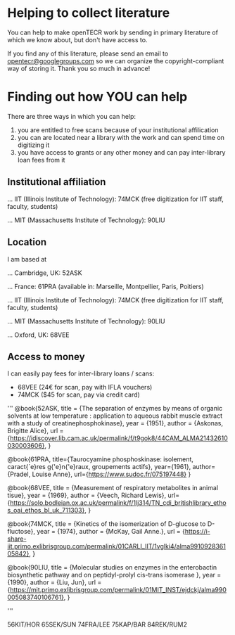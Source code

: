 # Helping to collect literature

You can help to make openTECR work by sending in primary literature of which we know about, but don't have access to.

If you find any of this literature, please send an email to opentecr@googlegroups.com so we can organize the copyright-compliant way of storing it. Thank you so much in advance!


# Finding out how YOU can help

There are three ways in which you can help:

1. you are entitled to free scans because of your institutional affilication
2. you can are located near a library with the work and can spend time on digitizing it
3. you have access to grants or any other money and can pay inter-library loan fees from it


## Institutional affiliation

... IIT (Illinois Institute of Technology): 74MCK (free digitization for IIT staff, faculty, students)

... MIT (Massachusetts Institute of Technology): 90LIU


## Location

I am based at

... Cambridge, UK: 52ASK

... France: 61PRA (available in: Marseille, Montpellier, Paris, Poitiers)

... IIT (Illinois Institute of Technology): 74MCK (free digitization for IIT staff, faculty, students)

... MIT (Massachusetts Institute of Technology): 90LIU

... Oxford, UK: 68VEE


## Access to money

I can easily pay fees for inter-library loans / scans:

* 68VEE (24€ for scan, pay with IFLA vouchers)
* 74MCK ($45 for scan, pay via credit card)




'''
@book{52ASK,
    title = {The separation of enzymes by means of organic solvents at low temperature : application to aqueous rabbit muscle extract with a study of creatinephosphokinase},
    year = {1951},
    author = {Askonas, Brigitte Alice},
    url = {https://idiscover.lib.cam.ac.uk/permalink/f/t9gok8/44CAM_ALMA21432610030003606},
}

@book{61PRA,
    title={Taurocyamine phosphoskinase: isolement, caract{\`e}res g{\'e}n{\'e}raux, groupements actifs},
    year={1961},
    author={Pradel, Louise Anne},
    url={https://www.sudoc.fr/075197448}
}

@book{68VEE,
    title = {Measurement of respiratory metabolites in animal tisue},
    year = {1969},
    author = {Veech, Richard Lewis},
    url={https://solo.bodleian.ox.ac.uk/permalink/f/1lj314/TN_cdi_britishlibrary_ethos_oai_ethos_bl_uk_711303},
}

@book{74MCK,
    title = {Kinetics of the isomerization of D-glucose to D-fluctose},
    year = {1974},
    author = {McKay, Gail Anne.},
    url = {https://i-share-iit.primo.exlibrisgroup.com/permalink/01CARLI_IIT/1vglki4/alma991092836105842},
}

@book{90LIU,
    title = {Molecular studies on enzymes in the enterobactin biosynthetic pathway and on peptidyl-prolyl cis-trans isomerase },
    year = {1990},
    author = {Liu, Jun},
    url = {https://mit.primo.exlibrisgroup.com/permalink/01MIT_INST/ejdckj/alma990005083740106761},
}

'''


56KIT/HOR
65SEK/SUN
74FRA/LEE
75KAP/BAR
84REK/RUM2
